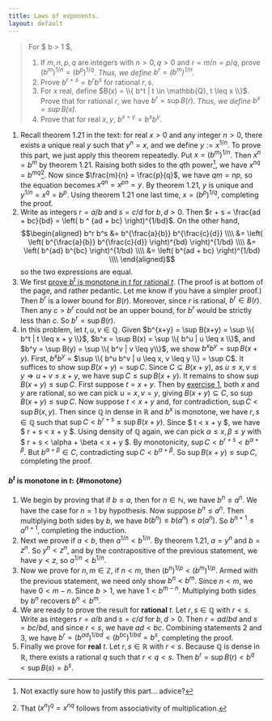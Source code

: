 ```yaml
---
title: Laws of exponents.
layout: default
---
```

> For $ b > 1 $,
>
> 1. If $m, n, p, q$ are integers with $n > 0, q > 0$ and $r = m/n = p/q$, prove $(b^m)^{1/n} = (b^p)^{1/q}$. _Thus, we define $b^r = (b^m)^{1/n}$._
> 2. Prove $b^{r+s} = b^{r} b^{s}$ for rational $r, s$.
> 3. For $x$ real, define $B(x) = \\{ b^t | t \in \mathbb{Q}, t \leq x \\}$. Prove that for rational $r$, we have $b^r = \sup B(r)$. _Thus, we define $b^x = \sup B(x)$._
> 4. Prove that for real $x,y$, $b^{x+y} = b^x b^y$. 

1. Recall theorem 1.21 in the text: for real $x > 0$ and any integer $n > 0$, there exists a unique real $y$ such that $y^n = x$, and we define $y := x^{1/n}$. To prove this part, we just apply this theorem repeatedly. Put $x = (b^m)^{1/n}$. Then $x^n = b^m$ by theorem 1.21. Raising both sides to the $q$th power[^1], we have $x^{nq} = b^{mq}$[^2]. Now since $\frac{m}{n} = \frac{p}{q}$, we have $qm = np$, so the equation becomes $x^{qn} = x^{pn} = y$. By theorem 1.21, $y$ is unique and $y^{1/n} = x^q = b^p$. Using theorem 1.21 one last time, $x = (b^p)^{1/q}$, completing the proof.
2. Write as integers $r = a/b$ and $s = c/d$ for $b,d > 0$. Then $r + s = \frac{ad + bc}{bd} = \left( b ^ {ad + bc} \right)^{1/bd}$. On the other hand,
$$\begin{aligned}
b^r b^s &= b^{\frac{a}{b}} b^{\frac{c}{d}} \\\\
        &= \left( \left( b^{\frac{a}{b}} b^{\frac{c}{d}} \right)^{bd} \right)^{1/bd} \\\\
        &= \left( b^{ad} b^{bc} \right)^{1/bd} \\\\
        &= \left( b^{ad + bc} \right)^{1/bd} \\\\
\end{aligned}$$
so the two expressions are equal.
3. We first [prove $b^t$ is monotone in $t$ for rational $t$](#monotone). (The proof is at bottom of the page, and rather pedantic. Let me know if you have a simpler proof.) Then $b^r$ is a lower bound for $B(r)$. Moreover, since $r$ is rational, $b^r \in B(r)$. Then any $c > b^r$ could not be an upper bound, for $b^r$ would be strictly less than $c$. So $b^r = \sup B(r)$. 
4. In this problem, let $t, u, v \in \mathbb{Q}$. Given $b^{x+y} = \sup B(x+y) = \sup \\{ b^t | t \leq x + y \\}$, $b^x = \sup B(x) = \sup \\{ b^u | u \leq x \\}$, and $b^y = \sup B(y) = \sup \\{ b^v | v \leq y\\}$, we show $b^x b^y = \sup B(x+y)$. First, $b^x b^y$ = $\sup \\{ b^u b^v | u \leq x, v \leq y \\} = \sup C$. It suffices to show $\sup B(x+y) = \sup C$. Since $C \subseteq B(x+y)$, as $u \leq x, v \leq y \Rightarrow u + v \leq x + y$, we have $\sup C \leq \sup B(x+y)$. It remains to show $\sup B(x+y) \leq \sup C$. First suppose $t = x + y$. Then by [exercise 1](/1.1.html), both $x$ and $y$ are rational, so we can pick $u = x, v = y$, giving $B(x+y) \subseteq C$, so $\sup B(x+y) \leq \sup C$. Now suppose $t < x + y$ and, for contradiction, $\sup C < \sup B(x,y)$. Then since $\mathbb{Q}$ in dense in $\mathbb{R}$ and $b^{x}$ is monotone, we have $r, s \in \mathbb{Q}$ such that $\sup C < b^{r+s} \leq \sup B(x+y)$. Since $ t < x + y $, we have $ r + s < x + y $. Using density of $\mathbb{Q}$ again, we can pick $\alpha \leq x, \beta \leq y$ with $ r + s < \alpha + \beta < x + y $. By monotonicity, $\sup C < b^{r + s} < b^{\alpha + \beta}$. But $b^{\alpha + \beta} \in C$, contradicting $\sup C < b^{\alpha + \beta}$. So $\sup B(x+y) \leq \sup C$, completing the proof.

#### $b^t$ is monotone in $t$:          {#monotone}
1. We begin by proving that if $b \leq a$, then for $n \in \mathbb{N}$, we have $b^n \leq a^n$. We have the case for $n = 1$ by hypothesis. Now suppose $b^n \leq a^n$. Then multiplying both sides by $b$, we have $b(b^n) \leq b(a^n) \leq a(a^n)$. So $b^{n+1} \leq a^{n+1}$, completing the induction.
2. Next we prove if $a < b$, then $a^{1/n} < b^{1/n}$. By theorem 1.21, $a = y^n$ and $b = z^n$. So $y^n < z^n$, and by the contrapositive of the previous statement, we have $y < z$, so $a^{1/n} < b^{1/n}$.
3. Now we prove for $n,m \in \mathbb{Z}$, if $n < m$, then $(b^n)^{1/p} < (b^m)^{1/p}$. Armed with the previous statement, we need only show $b^n < b^m$. Since $n < m$, we have $0 < m - n$. Since $b > 1$, we have $1 < b^{m-n}$. Multiplying both sides by $b^n$ recovers $b^n < b^m$.
4. We are ready to prove the result for **rational** $t$. Let $r, s \in \mathbb{Q}$ with $r < s$. Write as integers $r = a/b$ and $s = c/d$ for $b, d > 0$. Then $r = ad/bd$ and $s = bc/bd$, and since $r < s$, we have $ad < bc$. Combining statements 2 and 3, we have $b^r = (b^{ad})^{1/bd} < (b^{bc})^{1/bd} = b^s$, completing the proof.
5. Finally we prove for **real** $t$. Let $r, s \in \mathbb{R}$ with $r < s$. Because $\mathbb{Q}$ is dense in $\mathbb{R}$, there exists a rational $q$ such that $r < q < s$. Then $b^r = \sup B(r) < b^q < \sup B(s) = b^s$.

[^1]: Not exactly sure how to justify this part... advice?
[^2]: That $(x^{n})^{q} = x^{nq}$ follows from associativity of multiplication.

